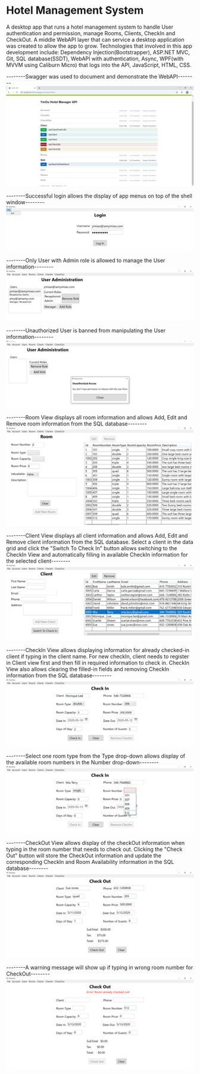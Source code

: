 # Hotel Management System

A desktop app that runs a hotel management system to handle User authentication and permission, manage Rooms, Clients, CheckIn and CheckOut. A middle WebAPI layer that can service a desktop application was created to allow the app to grow. Technologies that involved in this app development include: Dependency Injection(Bootstrapper), ASP.NET MVC, Git, SQL database(SSDT), WebAPI with authentication, Async, WPF(with MVVM using Caliburn Micro) that logs into the API, JavaScript, HTML, CSS.


--------Swagger was used to document and demonstrate the WebAPI--------
<img src="./Images/WebAPI.png">



--------Successful login allows the display of app menus on top of the shell window--------
<img src="./Images/login.png">



--------Only User with Admin role is allowed to manage the User information--------
<img src="./Images/user.png">



--------Unauthorized User is banned from manipulating the User information--------
<img src="./Images/unauthorizedUser.png">



--------Room View displays all room information and allows Add, Edit and Remove room information from the SQL database--------
<img src="./Images/room.png">



--------Client View displays all client information and allows Add, Edit and Remove client information from the SQL database. Select a client in the data grid and click the "Switch To Check In" button allows switching to the CheckIn View and automatically filling in available CheckIn information for the selected client--------
<img src="./Images/client.png">



--------CheckIn View allows displaying information for already checked-in client if typing in the client name. For new checkIn, client needs to register in Client view first and then fill in required information to check in. CheckIn View also allows clearing the filled-in fields and removing CheckIn information from the SQL database--------
<img src="./Images/checkedIn.png">



--------Select one room type from the Type drop-down allows display of the available room numbers in the Number drop-down--------
<img src="./Images/checkIn.png">



--------CheckOut View allows display of the checkOut information when typing in the room number that needs to check out. Clicking the "Check Out" button will store the CheckOut information and update the corresponding CheckIn and Room Availability information in the SQL database--------
<img src="./Images/checkedOut.png">



--------A warning message will show up if typing in wrong room number for CheckOut--------
<img src="./Images/checkOut.png">
